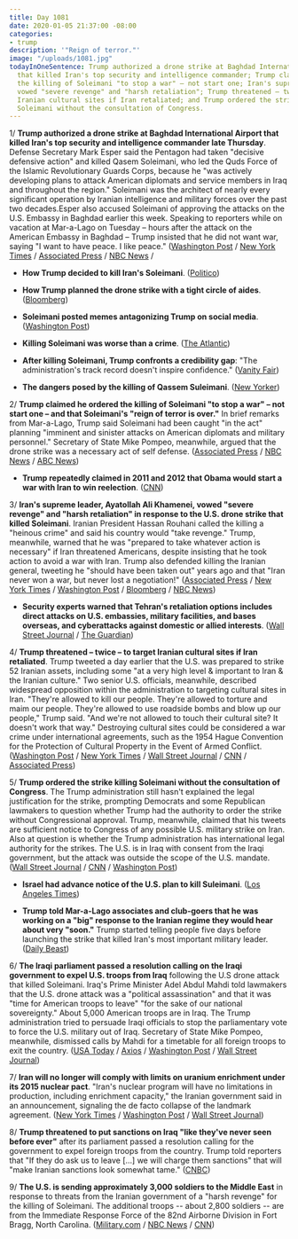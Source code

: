 ```yaml
---
title: Day 1081
date: 2020-01-05 21:37:00 -08:00
categories:
- trump
description: '"Reign of terror."'
image: "/uploads/1081.jpg"
todayInOneSentence: Trump authorized a drone strike at Baghdad International Airport
  that killed Iran's top security and intelligence commander; Trump claimed he ordered
  the killing of Soleimani "to stop a war" – not start one; Iran's supreme leader
  vowed "severe revenge" and "harsh retaliation"; Trump threatened – twice – to target
  Iranian cultural sites if Iran retaliated; and Trump ordered the strike killing
  Soleimani without the consultation of Congress.
---
```


1/ **Trump authorized a drone strike at Baghdad International Airport that killed Iran's top security and intelligence commander late Thursday**. Defense Secretary Mark Esper said the Pentagon had taken "decisive defensive action" and killed Qasem Soleimani, who led the Quds Force of the Islamic Revolutionary Guards Corps, because he "was actively developing plans to attack American diplomats and service members in Iraq and throughout the region." Soleimani was the architect of nearly every significant operation by Iranian intelligence and military forces over the past two decades.Esper also accused Soleimani of approving the attacks on the U.S. Embassy in Baghdad earlier this week. Speaking to reporters while on vacation at Mar-a-Lago on Tuesday – hours after the attack on the American Embassy in Baghdad – Trump insisted that he did not want war, saying "I want to have peace. I like peace." ([Washington Post](https://www.washingtonpost.com/world/national-security/defense-secretary-says-iran-and-its-proxies-may-be-planning-fresh-attacks-on-us-personnel-in-iraq/2020/01/02/53b63f00-2d89-11ea-bcb3-ac6482c4a92f_story.html) / [New York Times](https://www.nytimes.com/2020/01/02/world/middleeast/qassem-soleimani-iraq-iran-attack.html) / [Associated Press](https://apnews.com/5597ff0f046a67805cc233d5933a53ed) / [NBC News](https://www.nbcnews.com/news/world/was-it-legal-donald-trump-order-killing-top-iranian-general-n1109961) /

* **How Trump decided to kill Iran's Soleimani**. ([Politico](https://www.politico.com/news/2020/01/03/donald-trump-iran-soleimani-093371))

* **How Trump planned the drone strike with a tight circle of aides**. ([Bloomberg](https://www.bloomberg.com/news/articles/2020-01-03/trump-s-iran-strike-planned-swiftly-with-tight-circle-of-aides))

* **Soleimani posted memes antagonizing Trump on social media**. ([Washington Post](https://www.washingtonpost.com/technology/2020/01/03/soleimani-posted-memes-antagonizing-trump-social-media/))

* **Killing Soleimani was worse than a crime**. ([The Atlantic](https://www.theatlantic.com/ideas/archive/2020/01/suleimani/604402/))

* **After killing Soleimani, Trump confronts a credibility gap**: "The administration's track record doesn't inspire confidence." ([Vanity Fair](https://www.vanityfair.com/news/2020/01/donald-trump-qasem-soleimani-killing-iran))

* **The dangers posed by the killing of Qassem Suleimani**. ([New Yorker](https://www.newyorker.com/news/daily-comment/the-dangers-posed-by-the-killing-of-qassem-suleimani))

2/ **Trump claimed he ordered the killing of Soleimani "to stop a war" – not start one – and that Soleimani's "reign of terror is over."** In brief remarks from Mar-a-Lago, Trump said Soleimani had been caught "in the act" planning "imminent and sinister attacks on American diplomats and military personnel." Secretary of State Mike Pompeo, meanwhile, argued that the drone strike was a necessary act of self defense. ([Associated Press](https://apnews.com/2742111f6d0489313da688557d1123e8) / [NBC News](https://www.nbcnews.com/politics/donald-trump/trump-soleimani-strike-his-reign-terror-over-n1110226) / [ABC News](https://abcnews.go.com/Politics/trump-defends-killing-iranian-general-accuses-plotting-imminent/story?id=68056186))

* **Trump repeatedly claimed in 2011 and 2012 that Obama would start a war with Iran to win reelection**. ([CNN](https://www.cnn.com/2020/01/03/politics/kfile-trump-obama-2012-iran-war-reelection/index.html))

3/ **Iran's supreme leader, Ayatollah Ali Khamenei, vowed "severe revenge" and "harsh retaliation" in response to the U.S. drone strike that killed Soleimani**. Iranian President Hassan Rouhani called the killing a "heinous crime" and said his country would "take revenge." Trump, meanwhile, warned that he was "prepared to take whatever action is necessary" if Iran threatened Americans, despite insisting that he took action to avoid a war with Iran. Trump also defended killing the Iranian general, tweeting he "should have been taken out" years ago and that "Iran never won a war, but never lost a negotiation!" ([Associated Press](https://apnews.com/e36db7c72c1adba1a6cae75091bc273d) / [New York Times](https://www.nytimes.com/2020/01/03/world/middleeast/trump-iran-iraq.html) / [Washington Post](https://www.washingtonpost.com/world/middle_east/iran-vows-revenge-after-us-drone-strike-kills-elite-force-commander/2020/01/03/345127d6-2df4-11ea-bffe-020c88b3f120_story.html) / [Bloomberg](https://www.bloomberg.com/news/articles/2020-01-04/u-s-and-iran-trade-threats-over-reprisals-for-general-s-killing) / [NBC News](https://www.nbcnews.com/politics/politics-news/trump-tweets-after-u-s-strike-iran-never-won-war-n1109906))

* **Security experts warned that Tehran's retaliation options includes direct attacks on U.S. embassies, military facilities, and bases overseas, and cyberattacks against domestic or allied interests**. ([Wall Street Journal](https://www.wsj.com/articles/pompeo-says-strike-aimed-to-reduce-tensions-in-middle-east-11578072134) / [The Guardian](https://www.theguardian.com/world/2020/jan/03/iran-cyberattacks-experts-us-suleimani))

4/ **Trump threatened – twice – to target Iranian cultural sites if Iran retaliated**. Trump tweeted a day earlier that the U.S. was prepared to strike 52 Iranian assets, including some "at a very high level & important to Iran & the Iranian culture." Two senior U.S. officials, meanwhile, described widespread opposition within the administration to targeting cultural sites in Iran. "They're allowed to kill our people. They're allowed to torture and maim our people. They're allowed to use roadside bombs and blow up our people," Trump said. "And we're not allowed to touch their cultural site? It doesn't work that way." Destroying cultural sites could be considered a war crime under international agreements, such as the 1954 Hague Convention for the Protection of Cultural Property in the Event of Armed Conflict. ([Washington Post](https://www.washingtonpost.com/politics/trumps-threats-against-iranian-sites-raise-questions-about-the-potential-for-war-crimes/2020/01/05/c03d8de8-2ff2-11ea-898f-eb846b7e9feb_story.html) / [New York Times](https://www.nytimes.com/2020/01/05/us/politics/trump-iran-cultural-sites.html) / [Wall Street Journal](https://www.wsj.com/articles/trump-repeats-threat-to-target-iranian-cultural-sites-11578274198) / [CNN](https://www.cnn.com/2020/01/05/politics/iranian-cultural-sites-us-strikes-donald-trump/) / [Associated Press](https://apnews.com/8d3385ab6c29c3da3ab9b081bae53884))

5/ **Trump ordered the strike killing Soleimani without the consultation of Congress**. The Trump administration still hasn't explained the legal justification for the strike, prompting Democrats and some Republican lawmakers to question whether Trump had the authority to order the strike without Congressional approval. Trump, meanwhile, claimed that his tweets are sufficient notice to Congress of any possible U.S. military strike on Iran. Also at question is whether the Trump administration has international legal authority for the strikes. The U.S. is in Iraq with consent from the Iraqi government, but the attack was outside the scope of the U.S. mandate. ([Wall Street Journal](https://www.wsj.com/articles/sen-kaine-to-file-resolution-calling-for-debate-prior-to-any-possible-iran-war-11578072521) / [CNN](https://www.cnn.com/2020/01/03/politics/trump-soleimani-strike-legal-justification/) / [Washington Post](https://www.washingtonpost.com/politics/flouting-war-powers-act-trump-claims-his-tweets-are-sufficient-notice-to-congress-that-us-may-strike-iran/2020/01/05/0953b740-2ffe-11ea-9313-6cba89b1b9fb_story.html))

* **Israel had advance notice of the U.S. plan to kill Suleimani**. ([Los Angeles Times](https://www.latimes.com/world-nation/story/2020-01-03/israel-had-advance-notice-of-u-s-plan-to-kill-iranian-general-suleimani-sources-say))

* **Trump told Mar-a-Lago associates and club-goers that he was working on a "big" response to the Iranian regime they would hear about very "soon."** Trump started telling people five days before launching the strike that killed Iran's most important military leader. ([Daily Beast](https://www.thedailybeast.com/trump-told-mar-a-lago-pals-to-expect-big-iran-action-days-before-soleimanis-death))

6/ **The Iraqi parliament passed a resolution calling on the Iraqi government to expel U.S. troops from Iraq** following the U.S drone attack that killed Soleimani. Iraq's Prime Minister Adel Abdul Mahdi told lawmakers that the U.S. drone attack was a "political assassination" and that it was "time for American troops to leave" "for the sake of our national sovereignty." About 5,000 American troops are in Iraq. The Trump administration tried to persuade Iraqi officials to stop the parliamentary vote to force the U.S. military out of Iraq. Secretary of State Mike Pompeo, meanwhile, dismissed calls by Mahdi for a timetable for all foreign troops to exit the country. ([USA Today](https://www.usatoday.com/story/news/world/2020/01/05/iraq-expel-us-troops-iran-gen-qasem-soleimanis-killing/2817992001/) / [Axios](https://www.axios.com/trump-iraq-parliament-us-troops-vote-iran-11771de3-f3a0-42d9-82fd-10d13dbf76cd.html) / [Washington Post](https://www.washingtonpost.com/politics/pompeo-dismisses-iraqi-leaders-call-for-all-foreign-troops-to-leave/2020/01/05/401dce62-2fc4-11ea-9313-6cba89b1b9fb_story.html) / [Wall Street Journal](https://www.wsj.com/articles/iraqi-parliament-votes-in-favor-of-expelling-u-s-troops-11578236473))

7/ **Iran will no longer will comply with limits on uranium enrichment under its 2015 nuclear pact**. "Iran's nuclear program will have no limitations in production, including enrichment capacity," the Iranian government said in an announcement, signaling the de facto collapse of the landmark agreement. ([New York Times](https://www.nytimes.com/2020/01/05/world/middleeast/iran-general-soleimani-iraq.html) / [Washington Post](https://www.washingtonpost.com/world/body-of-commander-slain-by-us-strike-arrives-in-iran-to-crowds-of-mourners/2020/01/05/4ca3281a-2f17-11ea-bffe-020c88b3f120_story.html) / [Wall Street Journal](https://www.wsj.com/articles/iran-says-it-will-no-longer-comply-with-nuclear-enrichment-limits-under-2015-deal-11578249461))

8/ **Trump threatened to put sanctions on Iraq "like they've never seen before ever"** after its parliament passed a resolution calling for the government to expel foreign troops from the country. Trump told reporters that "If they do ask us to leave \[...\] we will charge them sanctions" that will "make Iranian sanctions look somewhat tame." ([CNBC](https://www.cnbc.com/2020/01/06/trump-threatens-to-slap-sanctions-on-iraq-like-theyve-never-seen-before.html))

9/ **The U.S. is sending approximately 3,000 soldiers to the Middle East** in response to threats from the Iranian government of a "harsh revenge" for the killing of Soleimani. The additional troops -- about 2,800 soldiers -- are from the Immediate Response Force of the 82nd Airborne Division in Fort Bragg, North Carolina. ([Military.com](https://www.military.com/daily-news/2020/01/03/thousands-more-us-troops-deploying-middle-east-response-iranian-threats.html) / [NBC News](https://www.nbcnews.com/news/military/u-s-sending-thousands-more-troops-mideast-after-baghdad-attack-n1110081) / [CNN](https://www.cnn.com/2020/01/03/politics/us-troops-middle-east-soleimani/index.html))